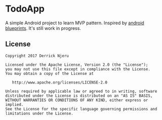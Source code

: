 # TodoApp
A simple Android project to learn MVP pattern. Inspired by [android blueprints](https://github.com/googlesamples/android-architecture). It's still
work in progress.

## License

    Copyright 2017 Derrick Njeru

    Licensed under the Apache License, Version 2.0 (the "License");
    you may not use this file except in compliance with the License.
    You may obtain a copy of the License at

       http://www.apache.org/licenses/LICENSE-2.0

    Unless required by applicable law or agreed to in writing, software
    distributed under the License is distributed on an "AS IS" BASIS,
    WITHOUT WARRANTIES OR CONDITIONS OF ANY KIND, either express or implied.
    See the License for the specific language governing permissions and
    limitations under the License.
